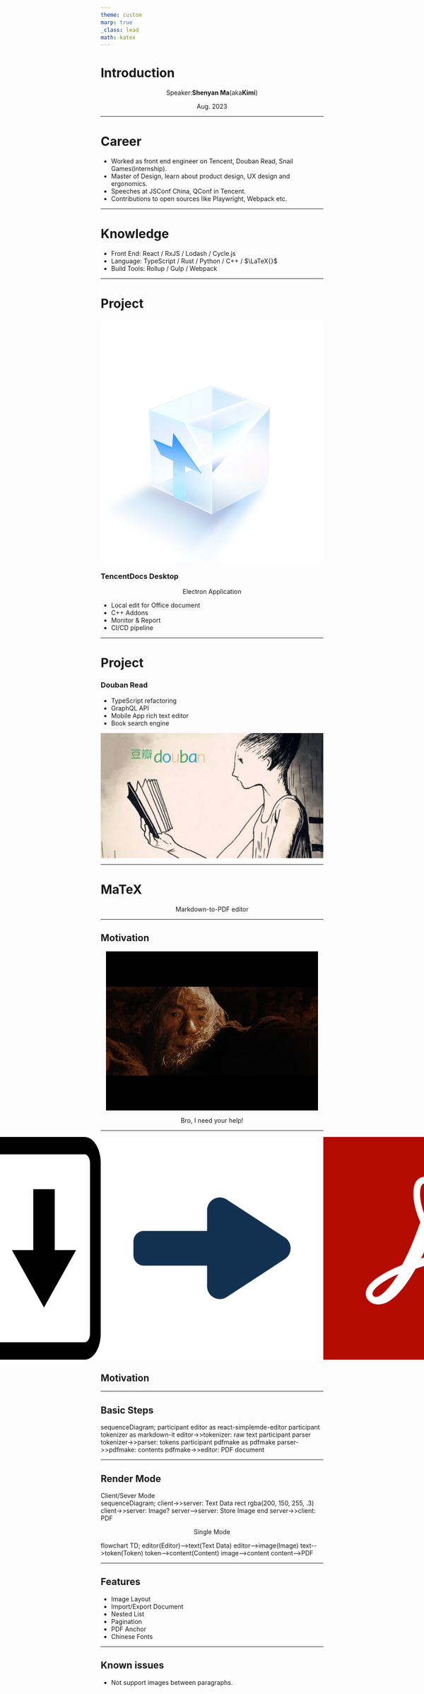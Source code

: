 ```yaml
---
theme: custom
marp: true
_class: lead
math: katex
---
```


# Introduction
Speaker: **Shenyan Ma** (aka **Kimi**)

Aug. 2023

---
# Career


- Worked as front end engineer on Tencent, Douban Read, Snail Games(internship).
- Master of Design, learn about product design, UX design and ergonomics.
- Speeches at JSConf China, QConf in Tencent.
- Contributions to open sources like Playwright, Webpack etc.

---

# Knowledge

- Front End: React / RxJS / Lodash / Cycle.js
- Language: TypeScript / Rust / Python / C++ / $\LaTeX{}$
- Build Tools: Rollup / Gulp / Webpack

---

# Project

![bg right](./images/bg-pattern-head-eff397.png)

### TencentDocs Desktop

Electron Application
* Local edit for Office document
* C++ Addons
* Monitor & Report
* CI/CD pipeline

---

# Project

### Douban Read

* TypeScript refactoring
* GraphQL API
* Mobile App rich text editor
* Book search engine

![bg right 70%](./images/v2-254fb13c31a4c50521260397fb1631ac_ipico.jpg)

---

<!--
_class: lead
-->
# MaTeX

Markdown-to-PDF editor

---
<style scoped>
p {
  display: flex;
  justify-content: center;
}

</style>

## Motivation

![](images/gandalf.jpeg)

Bro, I need your help!

---


![bg 50%](images/markdown.png)
![bg 50%](images/right-arrow.png)
![bg 50% contain](images/unnamed.png)

## Motivation


---

## Basic Steps

<div class="mermaid center">
sequenceDiagram;
    participant editor as react-simplemde-editor
    participant tokenizer as markdown-it
    editor->>tokenizer: raw text
    participant parser
    tokenizer->>parser: tokens
    participant pdfmake as pdfmake
    parser->>pdfmake: contents
    pdfmake->>editor: PDF document
</div>


---

## Render Mode

<div class="column-2">
Client/Sever Mode
<div class="mermaid">
sequenceDiagram;
    client->>server: Text Data
    rect rgba(200, 150, 255, .3)
    client->>server: Image?
    server-->server: Store Image
    end
    server->>client: PDF
</div>

Single Mode
<div class="mermaid center">
flowchart TD;
    editor(Editor)-->text(Text Data)
    editor-->image(Image)
    text-->token(Token)
    token-->content(Content)
    image-->content
    content-->PDF
</div>
</div>


---

## Features

- Image Layout
- Import/Export Document
- Nested List
- Pagination
- PDF Anchor
- Chinese Fonts

---

## Known issues

- Not support images between paragraphs.

<script src="https://unpkg.com/mermaid@10.3.1/dist/mermaid.min.js"></script>
<script>mermaid.initialize({startOnLoad:true});</script>
